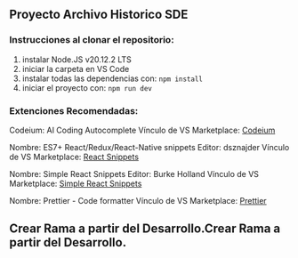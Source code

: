 ## Proyecto Archivo Historico SDE
### Instrucciones al clonar el repositorio:

1. instalar Node.JS v20.12.2 LTS
2. iniciar la carpeta en VS Code
3. instalar todas las dependencias con:
`npm install`
4. iniciar el proyecto con:
`npm run dev`

### Extenciones Recomendadas:
Codeium: AI Coding Autocomplete
Vínculo de VS Marketplace: [Codeium](https://marketplace.visualstudio.com/items?itemName=Codeium.codeium "Codeium")

Nombre: ES7+ React/Redux/React-Native snippets
Editor: dsznajder
Vínculo de VS Marketplace: [React Snippets](https://marketplace.visualstudio.com/items?itemName=dsznajder.es7-react-js-snippets "React Snippets")

Nombre: Simple React Snippets
Editor: Burke Holland
Vínculo de VS Marketplace: [Simple React Snippets](https://marketplace.visualstudio.com/items?itemName=burkeholland.simple-react-snippets "Simple React Snippets")

Nombre: Prettier - Code formatter
Vínculo de VS Marketplace: [Prettier](https://marketplace.visualstudio.com/items?itemName=esbenp.prettier-vscode "Prettier")

## Crear Rama a partir del Desarrollo.Crear Rama a partir del Desarrollo.